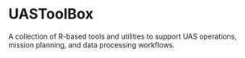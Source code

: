# UASToolBox
A collection of R-based tools and utilities to support UAS operations, mission planning, and data processing workflows.
